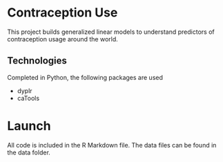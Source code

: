 # Contraception Use

This project builds generalized linear models to understand predictors of contraception usage around the world.  

## Technologies

Completed in Python, the following packages are used
 - dyplr
 - caTools
 
# Launch

All code is included in the R Markdown file. The data files can be found in the data folder. 
